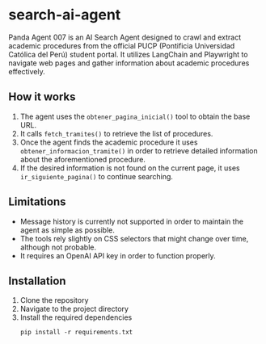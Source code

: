 # search-ai-agent

Panda Agent 007 is an AI Search Agent designed to crawl and extract academic procedures from the official PUCP (Pontificia Universidad Católica del Perú) student portal. It utilizes LangChain and Playwright to navigate web pages and gather information about academic procedures effectively.

## How it works

1. The agent uses the `obtener_pagina_inicial()` tool to obtain the base URL.
2. It calls `fetch_tramites()` to retrieve the list of procedures.
3. Once the agent finds the academic procedure it uses `obtener_informacion_tramite()` in order to retrieve detailed information about the aforementioned procedure.
4. If the desired information is not found on the current page, it uses `ir_siguiente_pagina()` to continue searching.

## Limitations

- Message history is currently not supported in order to maintain the agent as simple as possible.
- The tools rely slightly on CSS selectors that might change over time, although not probable.
- It requires an OpenAI API key in order to function properly.

## Installation

1. Clone the repository
2. Navigate to the project directory
3. Install the required dependencies
   ```
   pip install -r requirements.txt
   ```
